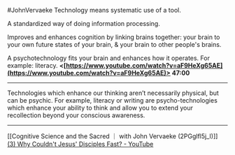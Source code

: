 #JohnVervaeke
Technology means systematic use of a tool.

A standardized way of doing information processing.

Improves and enhances cognition by linking brains together: your brain to your own future states of your brain, & your brain to other people's brains.

A psychotechnology fits your brain and enhances how it operates. For example: literacy.
**<[https://www.youtube.com/watch?v=aF9HeXg65AE](https://www.youtube.com/watch?v=aF9HeXg65AE)> 47:00**

---
Technologies which enhance our thinking aren’t necessarily physical, but can be psychic. For example, literacy or writing are psycho-technologies which enhance your ability to think and allow you to extend your recollection beyond your conscious awareness.

---
[[Cognitive Science and the Sacred ｜ with John Vervaeke (2PGglfl5j_I)]]
[(3) Why Couldn't Jesus' Disciples Fast? - YouTube](https://www.youtube.com/watch?v=KnAT3cBr6EA)
